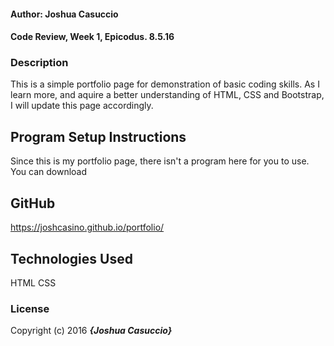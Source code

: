#### Author: Joshua Casuccio

#### Code Review, Week 1, Epicodus. 8.5.16

### Description
This is a simple portfolio page for demonstration of basic coding skills. As I learn more, and aquire a better understanding of HTML, CSS and Bootstrap, I will update this page accordingly.

## Program Setup Instructions
Since this is my portfolio page, there isn't a program here for you to use. You can download

## GitHub
https://joshcasino.github.io/portfolio/

## Technologies Used
HTML
CSS
### License

Copyright (c) 2016 **_{Joshua Casuccio}_**
